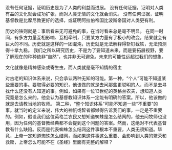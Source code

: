 没有任何证据，证明历史是为了人类的利益而进展。
没有任何证据，证明对人类有益的文化就会成功扩张，而对人类无情的文化就会消失。
没有任何证据，证明基督教是比摩尼教更好的选择，或证明阿拉伯帝国比波斯帝国对人类更有利。

历史的铁则就是：事后看来无可避免的事，在当时看来总是毫不明显。
在同一时间，有多方力量互相影响、互相牵制，只要某方力量有了极小的改变，结果就会有巨大的不同。历史就是这样的一团混沌，历史就是无法解释得斩钉截铁，无法预测得十拿九稳。
我们之所以研究历史，不是为了要知道未来，而是要拓展视野，要了解现在的种种绝非“自然”，也并非无可避免。未来的可能性远超过我们的想象。

文化就像是精神感染或寄生虫，而人类就是毫不知情的宿主


对古老的知识体系来说，只会承认两种无知的可能。第一种，“个人”可能不知道某些重要的事。要取得必要的知识，他该做的就是去问那些更聪明的人，而不是去寻找什么还没有人知道的事。例如，如果有一位13世纪的英格兰农夫，想知道人类究竟是怎么来的，他会认为基督教知识体系一定能有明确的答案。所以，他该做的就是去请教当地的牧师。
第二种，“整个知识体系”可能不知道一些“不重要”的事。就当时的定义来说，伟大的神祇或智者都懒得告诉我们的事，一定是不重要的。例如，假设我们这位英格兰农民又想知道蜘蛛是怎么结网的，他去问牧师也没用，因为任何的基督教经典都不会提到这个问题的答案。然而，这绝对不代表基督教有什么缺陷。反而是代表蜘蛛怎么结网这件事根本不重要，人类无须知道。毕竟，上帝一定知道蜘蛛怎么结网，而如果这件事这么重要、会影响到人类的繁荣和救赎，上帝怎么可能不在《圣经》里面有完整的解释？